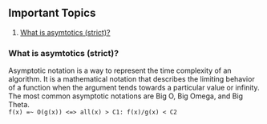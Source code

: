 ## Important Topics
1. [What is asymtotics (strict)?](#what-is-asymtotics-strict)


### What is asymtotics (strict)?
Asymptotic notation is a way to represent the time complexity of an algorithm. It is a mathematical notation that describes the limiting behavior of a function when the argument tends towards a particular value or infinity. The most common asymptotic notations are Big O, Big Omega, and Big Theta. <br>
`f(x) =~ O(g(x)) <=> all(x) > C1: f(x)/g(x) < C2`